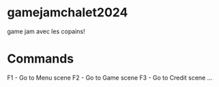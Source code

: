 # gamejamchalet2024
game jam avec les copains!

# Commands
F1 - Go to Menu scene
F2 - Go to Game scene
F3 - Go to Credit scene
...